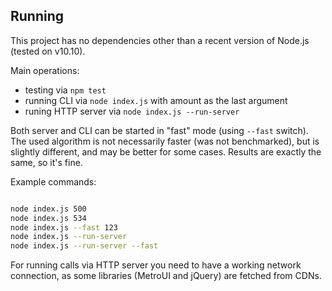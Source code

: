 ## Running

This project has no dependencies other than a recent version of Node.js (tested on v10.10).

Main operations:

 - testing via `npm test`
 - running CLI via `node index.js` with amount as the last argument
 - runing HTTP server via `node index.js --run-server`
 
Both server and CLI can be started in "fast" mode (using `--fast` switch). 
The used algorithm is not necessarily faster (was not benchmarked), but is slightly
different, and may be better for some cases. Results are exactly the same, so it's fine. 

Example commands:

```sh

node index.js 500
node index.js 534
node index.js --fast 123
node index.js --run-server
node index.js --run-server --fast
```

For running calls via HTTP server you need to have a working network connection,
as some libraries (MetroUI and jQuery) are fetched from CDNs.